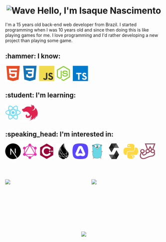<h1 align="center"><img alt="Wave" src="https://camo.githubusercontent.com/e8e7b06ecf583bc040eb60e44eb5b8e0ecc5421320a92929ce21522dbc34c891/68747470733a2f2f6d656469612e67697068792e636f6d2f6d656469612f6876524a434c467a6361737252346961377a2f67697068792e676966" width="25px"> Hello, I'm Isaque Nascimento</h1>

<p>I'm a 15 years old back-end web developer from Brazil. I started programming when I was 10 years old and since then doing this is like playing games for me. I love programming and I'd rather developing a new project than playing some game.</p>


<h2>:hammer: I know:</h2>
<div display="inline_block">
  <img width="50px" alt="HTML" src="https://github.com/devicons/devicon/blob/master/icons/html5/html5-plain.svg">
  <img width="50px" alt="CSS" src="https://github.com/devicons/devicon/blob/master/icons/css3/css3-plain.svg">
  <img width="50px" alt="Javascript" src="https://github.com/devicons/devicon/blob/master/icons/javascript/javascript-original.svg">
  <img width="50px" alt="NodeJS" src="https://github.com/devicons/devicon/blob/master/icons/nodejs/nodejs-plain.svg">
  <img width="50px" alt="Typescript" src="https://github.com/devicons/devicon/blob/master/icons/typescript/typescript-plain.svg">
</div>

<h2>:student: I'm learning:</h2>
<div display="inline_block">
  <img width="50px" alt="ReactJS" src="https://github.com/devicons/devicon/blob/master/icons/react/react-original.svg">
  <img width="50px" alt="NestJS" src="https://github.com/devicons/devicon/blob/master/icons/nestjs/nestjs-plain.svg">
</div>

<h2>:speaking_head: I'm interested in:</h2>
<div display="inline_block">
  <img width="50px" alt="NextJS" src="https://github.com/devicons/devicon/blob/master/icons/nextjs/nextjs-original.svg">
  <img width="50px" alt="GraphQL" src="https://github.com/devicons/devicon/blob/master/icons/graphql/graphql-plain.svg">
  <img width="50px" alt="C Plus Plus" src="https://github.com/devicons/devicon/blob/master/icons/cplusplus/cplusplus-plain.svg">
  <img width="50px" alt="C Plus Plus" src="https://github.com/devicons/devicon/blob/master/icons/elixir/elixir-plain.svg">
  <img width="50px" alt="AdonisJS" src="https://github.com/devicons/devicon/blob/master/icons/adonisjs/adonisjs-original.svg">
  <img width="50px" alt="Golang" src="https://github.com/devicons/devicon/blob/master/icons/go/go-original.svg">
  <img width="50px" alt="Solidity" src="https://github.com/devicons/devicon/blob/master/icons/solidity/solidity-original.svg">
  <img width="50px" alt="Python" src="https://github.com/devicons/devicon/blob/master/icons/python/python-plain.svg">
  <img width="50px" alt="JestJS" src="https://github.com/devicons/devicon/blob/master/icons/jest/jest-plain.svg">
</div>

<br><br>

<div>
  <img align="left" width="45%" src="https://github-readme-stats.vercel.app/api?username=ionascimento&count_private=true&show_icons=true&theme=dark">
  <img align="right" width="45%" src="https://github-readme-stats.vercel.app/api/top-langs/?username=ionascimento&count_private=true&show_icons=true&theme=dark">
</div>

<br><br><br><br><br><br><br><br><br>
  
<div align="center">
  <a href="https://www.linkedin.com/in/isaque-nascimento-143889233/"><img src="https://img.shields.io/badge/LinkedIn-0077B5?style=for-the-badge&logo=linkedin&logoColor=white"></a>
</div>
